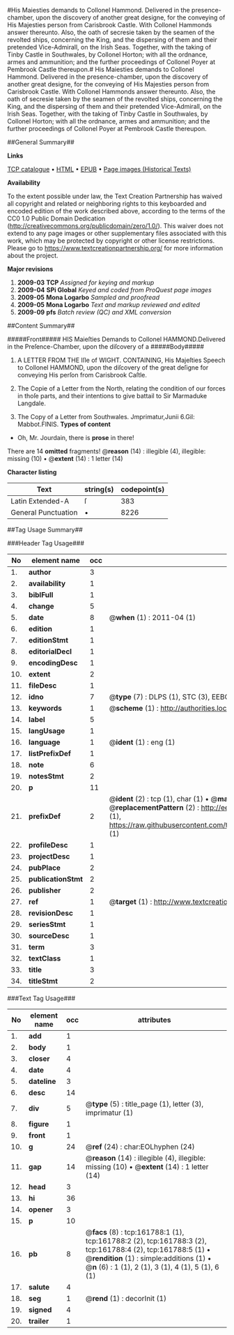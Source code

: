 #His Maiesties demands to Collonel Hammond. Delivered in the presence-chamber, upon the discovery of another great designe, for the conveying of His Majesties person from Carisbrook Castle. With Collonel Hammonds answer thereunto. Also, the oath of secresie taken by the seamen of the revolted ships, concerning the King, and the dispersing of them and their pretended Vice-Admirall, on the Irish Seas. Together, with the taking of Tinby Castle in Southwales, by Collonel Horton; with all the ordnance, armes and ammunition; and the further proceedings of Collonel Poyer at Pembrook Castle thereupon.#
His Maiesties demands to Collonel Hammond. Delivered in the presence-chamber, upon the discovery of another great designe, for the conveying of His Majesties person from Carisbrook Castle. With Collonel Hammonds answer thereunto. Also, the oath of secresie taken by the seamen of the revolted ships, concerning the King, and the dispersing of them and their pretended Vice-Admirall, on the Irish Seas. Together, with the taking of Tinby Castle in Southwales, by Collonel Horton; with all the ordnance, armes and ammunition; and the further proceedings of Collonel Poyer at Pembrook Castle thereupon.

##General Summary##

**Links**

[TCP catalogue](http://www.ota.ox.ac.uk/tcp/)  • 
[HTML](http://tei.it.ox.ac.uk/tcp/Texts-HTML/free/A88/A88517.html)  • 
[EPUB](http://tei.it.ox.ac.uk/tcp/Texts-EPUB/free/A88/A88517.epub) • 
[Page images (Historical Texts)](https://historicaltexts.jisc.ac.uk/eebo-99864301e)

**Availability**

To the extent possible under law, the Text Creation Partnership has waived all copyright and related or neighboring rights to this keyboarded and encoded edition of the work described above, according to the terms of the CC0 1.0 Public Domain Dedication (http://creativecommons.org/publicdomain/zero/1.0/). This waiver does not extend to any page images or other supplementary files associated with this work, which may be protected by copyright or other license restrictions. Please go to https://www.textcreationpartnership.org/ for more information about the project.

**Major revisions**

1. __2009-03__ __TCP__ *Assigned for keying and markup*
1. __2009-04__ __SPi Global__ *Keyed and coded from ProQuest page images*
1. __2009-05__ __Mona Logarbo__ *Sampled and proofread*
1. __2009-05__ __Mona Logarbo__ *Text and markup reviewed and edited*
1. __2009-09__ __pfs__ *Batch review (QC) and XML conversion*

##Content Summary##

#####Front#####
HIS Maieſties Demands to Collonel HAMMOND.Delivered in the Preſence-Chamber, upon the diſcovery of a
#####Body#####

1. A LETTER FROM THE Iſle of WIGHT. CONTAINING, His Majeſties Speech to Collonel HAMMOND, upon the diſcovery of the great deſigne for conveying His perſon from Carisbrook Caſtle.

1. The Copie of a Letter from the North, relating the condition of our forces in thoſe parts, and their intentions to give battail to Sir Marmaduke Langdale.

1. The Copy of a Letter from Southwales.
Jmprimatur,Junii 6.Gil: Mabbot.FINIS.
**Types of content**

  * Oh, Mr. Jourdain, there is **prose** in there!

There are 14 **omitted** fragments! 
 @__reason__ (14) : illegible (4), illegible: missing (10)  •  @__extent__ (14) : 1 letter (14)

**Character listing**


|Text|string(s)|codepoint(s)|
|---|---|---|
|Latin Extended-A|ſ|383|
|General Punctuation|•|8226|

##Tag Usage Summary##

###Header Tag Usage###

|No|element name|occ|attributes|
|---|---|---|---|
|1.|__author__|3||
|2.|__availability__|1||
|3.|__biblFull__|1||
|4.|__change__|5||
|5.|__date__|8| @__when__ (1) : 2011-04 (1)|
|6.|__edition__|1||
|7.|__editionStmt__|1||
|8.|__editorialDecl__|1||
|9.|__encodingDesc__|1||
|10.|__extent__|2||
|11.|__fileDesc__|1||
|12.|__idno__|7| @__type__ (7) : DLPS (1), STC (3), EEBO-CITATION (1), PROQUEST (1), VID (1)|
|13.|__keywords__|1| @__scheme__ (1) : http://authorities.loc.gov/ (1)|
|14.|__label__|5||
|15.|__langUsage__|1||
|16.|__language__|1| @__ident__ (1) : eng (1)|
|17.|__listPrefixDef__|1||
|18.|__note__|6||
|19.|__notesStmt__|2||
|20.|__p__|11||
|21.|__prefixDef__|2| @__ident__ (2) : tcp (1), char (1)  •  @__matchPattern__ (2) : ([0-9\-]+):([0-9IVX]+) (1), (.+) (1)  •  @__replacementPattern__ (2) : http://eebo.chadwyck.com/downloadtiff?vid=$1&page=$2 (1), https://raw.githubusercontent.com/textcreationpartnership/Texts/master/tcpchars.xml#$1 (1)|
|22.|__profileDesc__|1||
|23.|__projectDesc__|1||
|24.|__pubPlace__|2||
|25.|__publicationStmt__|2||
|26.|__publisher__|2||
|27.|__ref__|1| @__target__ (1) : http://www.textcreationpartnership.org/docs/. (1)|
|28.|__revisionDesc__|1||
|29.|__seriesStmt__|1||
|30.|__sourceDesc__|1||
|31.|__term__|3||
|32.|__textClass__|1||
|33.|__title__|3||
|34.|__titleStmt__|2||


###Text Tag Usage###

|No|element name|occ|attributes|
|---|---|---|---|
|1.|__add__|1||
|2.|__body__|1||
|3.|__closer__|4||
|4.|__date__|4||
|5.|__dateline__|3||
|6.|__desc__|14||
|7.|__div__|5| @__type__ (5) : title_page (1), letter (3), imprimatur (1)|
|8.|__figure__|1||
|9.|__front__|1||
|10.|__g__|24| @__ref__ (24) : char:EOLhyphen (24)|
|11.|__gap__|14| @__reason__ (14) : illegible (4), illegible: missing (10)  •  @__extent__ (14) : 1 letter (14)|
|12.|__head__|3||
|13.|__hi__|36||
|14.|__opener__|3||
|15.|__p__|10||
|16.|__pb__|8| @__facs__ (8) : tcp:161788:1 (1), tcp:161788:2 (2), tcp:161788:3 (2), tcp:161788:4 (2), tcp:161788:5 (1)  •  @__rendition__ (1) : simple:additions (1)  •  @__n__ (6) : 1 (1), 2 (1), 3 (1), 4 (1), 5 (1), 6 (1)|
|17.|__salute__|4||
|18.|__seg__|1| @__rend__ (1) : decorInit (1)|
|19.|__signed__|4||
|20.|__trailer__|1||

